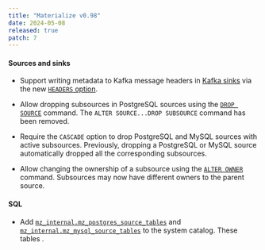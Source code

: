 ```yaml
---
title: "Materialize v0.98"
date: 2024-05-08
released: true
patch: 7
---
```


#### Sources and sinks

* Support writing metadata to Kafka message headers in [Kafka sinks](/sql/create-sink/kafka/)
  via the new [`HEADERS` option](/sql/create-sink/kafka/#headers).

* Allow dropping subsources in PostgreSQL sources using the [`DROP SOURCE`](/docs/sql/drop-source/)
  command. The `ALTER SOURCE...DROP SUBSOURCE` command has been removed.

* Require the `CASCADE` option to drop PostgreSQL and MySQL sources with active
  subsources. Previously, dropping a PostgreSQL or MySQL source automatically
  dropped all the corresponding subsources.

* Allow changing the ownership of a subsource using the [`ALTER OWNER`](/sql/alter-owner/)
  command. Subsources may now have different owners to the parent source.

#### SQL

* Add [`mz_internal.mz_postgres_source_tables`](/sql/system-catalog/mz_internal/#mz_postgres_source_tables) and [`mz_internal.mz_mysql_source_tables`](/sql/system-catalog/mz_internal/#mz_mysql_source_tables)
to the system catalog. These tables .

